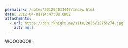 ```yaml
---
permalink: /notes/201204011447/index.html
date: 2012-04-01T14:47:08.000Z
attachments:
  - url: https://cdn.rknight.me/site/2025/12769274.jpg
    alt: null
---
```


WOOOOOO!!!

